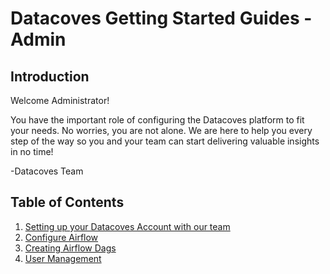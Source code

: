 # Datacoves Getting Started Guides - Admin

## Introduction
Welcome Administrator! 

You have the important role of configuring the Datacoves platform to fit your needs. No worries, you are not alone. We are here to help you every step of the way so you and your team can start delivering valuable insights in no time!

-Datacoves Team

## Table of Contents
1. [Setting up your Datacoves Account with our team](getting-started/Admin/create-account.md)
2. [Configure Airflow](getting-started/Admin/configure-airflow.md)
3. [Creating Airflow Dags](getting-started/Admin/creating-airflow-dags.md)
4. [User Management](getting-started/Admin/user-management.md)
